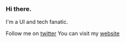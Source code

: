 ### Hi there.

I'm a UI and tech fanatic.

Follow me on [twitter](https://twitter.com/joeldsouza10)
You can visit my [website](https://joeldsouza.me)
